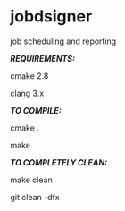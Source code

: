 jobdsigner
==========

job scheduling and reporting


***REQUIREMENTS:***

cmake 2.8

clang 3.x

***TO COMPILE:***

cmake .

make

***TO COMPLETELY CLEAN:***

make clean

git clean -dfx
